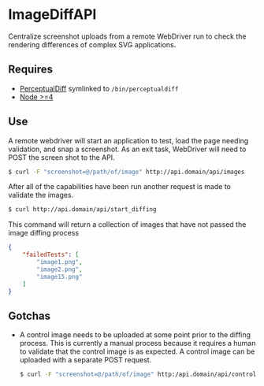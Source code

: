# ImageDiffAPI

Centralize screenshot uploads from a remote WebDriver run to check the rendering differences of complex SVG applications.

## Requires

* [PerceptualDiff](http://pdiff.sourceforge.net/) symlinked to `/bin/perceptualdiff`
* [Node >=4](https://nodejs.org/)

## Use
A remote webdriver will start an application to test, load the page needing validation, and snap a screenshot. As an exit task, WebDriver will need to POST the screen shot to the API.

```bash
$ curl -F "screenshot=@/path/of/image" http://api.domain/api/images
```

After all of the capabilities have been run another request is made to validate the images.

```bash	
$ curl http://api.domain/api/start_diffing
```

This command will return a collection of images that have not passed the image diffing process

```json
{
	"failedTests": [
		"image1.png",
		"image2.png",
		"image15.png"
	]
}
```

## Gotchas
* A control image needs to be uploaded at some point prior to the diffing process. This is currently a manual process because it requires a human to validate that the control image is as expected. A control image can be uploaded with a separate POST request.

	```bash
	$ curl -F "screenshot=@/path/of/image" http:/api.domain/api/control
	```
